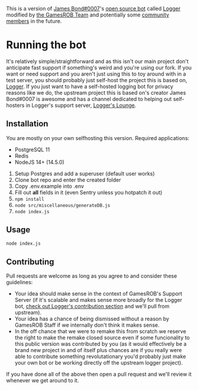 This is a version of [James Bond#0007](https://github.com/curtisf)'s [open source bot](https://github.com/curtisf/logger) called [Logger](https://top.gg/bot/298822483060981760) modified by [the GamesROB Team](https://github.com/orgs/GamesROB/people) and potentially some [community members](https://github.com/gamesrob/supportbot/graphs/contributors) in the future.

# Running the bot
It's relatively simple/straightforward and as this isn't our main project don't anticipate fast support if something's weird and you're using our fork. If you want or need support and you aren't just using this to toy around with in a test server, you should probably just self-host the project this is based on, [Logger](https://github.com/curtisf/logger). If you just want to have a self-hosted logging bot for privacy reasons like we do, the upstream project this is based on's creator James Bond#0007 is awesome and has a channel dedicated to helping out self-hosters in Logger's support server, [Logger's Lounge](https://discord.gg/ed7Gaa3).

## Installation

You are mostly on your own selfhosting this version. Required applications:
- PostgreSQL 11
- Redis
- NodeJS 14+ (14.5.0)

1. Setup Postgres and add a superuser (default user works)
2. Clone bot repo and enter the created folder
3. Copy .env.example into .env
4. Fill out **all** fields in it (even Sentry unless you hotpatch it out)
5. `npm install`
6. `node src/miscellaneous/generateDB.js`
6. `node index.js`

## Usage

```bash
node index.js
```

## Contributing
Pull requests are welcome as long as you agree to and consider these guidelines:
- Your idea should make sense in the context of GamesROB's Support Server (if it's scalable and makes sense more broadly for the Logger bot, [check out Logger's contribution section](https://github.com/curtisf/logger#contributing) and we'll pull from upstream).
- Your idea has a chance of being dismissed without a reason by GamesROB Staff if we internally don't think it makes sense.
- In the off chance that we were to remake this from scratch we reserve the right to make the remake closed source even if some funcionality to this public version was contributed by you (as it would effectively be a brand new project in and of itself plus chances are if you really were able to contribute something revolutationary you'd probably just make your own bot or be working directly off the upstream logger project).

If you have done all of the above then open a pull request and we'll review it whenever we get around to it.
